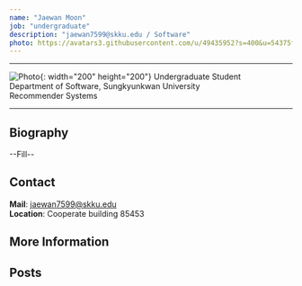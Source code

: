 ```yaml
---
name: "Jaewan Moon"
job: "undergraduate"
description: "jaewan7599@skku.edu / Software"
photo: https://avatars3.githubusercontent.com/u/49435952?s=400&u=54375f630b087b043d34ef265478f975dfceb4df&v=4
---
```


<!-- Post name should be this form: name.md
        For example, Gildong Hong.md -->

<!-- Fill the contents where --Fill-- exists -->
<!-- The example is in '_authors/Jongwuk Lee.md' or '_authors/Jiwoo Kim.md'>

<!-- For 'name' front matter, follow this format: Gildong Hong -->
<!-- For 'job' front matter, choose the one of these: professor / graduate / undergraduate / alumni -->
<!-- For 'description' front matter, write down your email address and areas of interests.
        Email address is nessecary for graduate students.
        Follow this format: example@skku.edu / Computer Science -->

<hr>

![Photo](https://avatars3.githubusercontent.com/u/49435952?s=400&u=54375f630b087b043d34ef265478f975dfceb4df&v=4){: width="200" height="200"}
Undergraduate Student<br>Department of Software, Sungkyunkwan University<br>Recommender Systems

<!-- If you have a photo, then write that url in (). Photo can be anything with 200x200 size. -->
<!-- Fill the position, institution/department, interests
        For example, Graduate Student<br>Department of Software, Sungkyunkwan University<br>Recommender Systems, Natural Language Processing, Neuroimaging Analysis and Understanding -->

<hr>

## Biography
--Fill-- <!-- Write your own biography contents. -->

## Contact
**Mail**: jaewan7599@skku.edu <!-- Write your own email address -->
<br>
**Location**: Cooperate building 85453 <!-- 85453 or your location address -->

## More Information
## Posts

<!-- Nothing to do in Posts section -->
